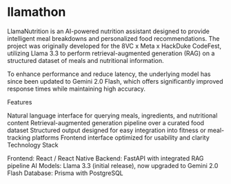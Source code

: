 # llamathon
LlamaNutrition is an AI-powered nutrition assistant designed to provide intelligent meal breakdowns and personalized food recommendations. The project was originally developed for the 8VC x Meta x HackDuke CodeFest, utilizing Llama 3.3 to perform retrieval-augmented generation (RAG) on a structured dataset of meals and nutritional information.

To enhance performance and reduce latency, the underlying model has since been updated to Gemini 2.0 Flash, which offers significantly improved response times while maintaining high accuracy.

Features

Natural language interface for querying meals, ingredients, and nutritional content
Retrieval-augmented generation pipeline over a curated food dataset
Structured output designed for easy integration into fitness or meal-tracking platforms
Frontend interface optimized for usability and clarity
Technology Stack

Frontend: React / React Native
Backend: FastAPI with integrated RAG pipeline
AI Models: Llama 3.3 (initial release), now upgraded to Gemini 2.0 Flash
Database: Prisma with PostgreSQL
